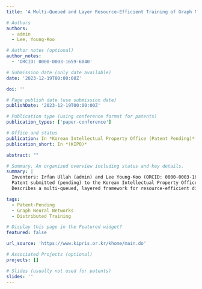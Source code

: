 ```yaml
---
title: 'A Multi-Queued and Layer Resource-Efficient Training of Graph Neural Networks over Multiple GPUs'

# Authors
authors:
  - admin
  - Lee, Young-Koo

# Author notes (optional)
author_notes:
  - 'ORCID: 0000-0003-1659-6040'

# Submission date (only date available)
date: '2023-12-19T00:00:00Z'

doi: ''

# Page publish date (use submission date)
publishDate: '2023-12-19T00:00:00Z'

# Publication type (using conference format for patents)
publication_types: ['paper-conference']

# Office and status
publication: In *Korean Intellectual Property Office (Patent Pending)*
publication_short: In *(KIPO)*

abstract: ""

# Summary. An organized overview including status and key details.
summary: |
  Inventors: Irfan Ullah (admin) and Lee Young-Koo (ORCID: 0000-0003-1659-6040).  
  Patent submitted (pending) to the Korean Intellectual Property Office on December 19, 2023.  
  Describes a multi-queued, layered framework for resource-efficient distributed training of Graph Neural Networks across multiple GPUs.

tags:
  - Patent-Pending
  - Graph Neural Networks
  - Distributed Training

# Display this page in the Featured widget?
featured: false

url_source: 'https://www.kipris.or.kr/khome/main.do'

# Associated Projects (optional)
projects: []

# Slides (usually not used for patents)
slides: ''
---
```

